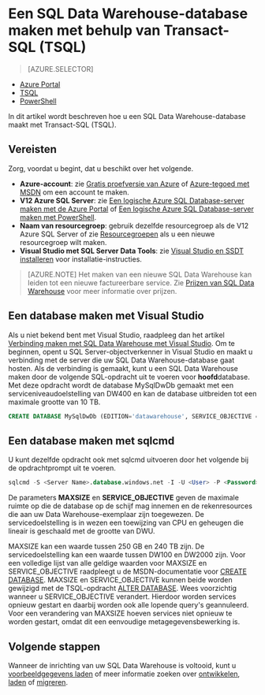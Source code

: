 <properties
   pageTitle="Een SQL Data Warehouse maken met TSQL | Microsoft Azure"
   description="Meer informatie over het maken van een Azure SQL Data Warehouse met TSQL"
   services="sql-data-warehouse"
   documentationCenter="NA"
   authors="lodipalm"
   manager="barbkess"
   editor=""
   tags="azure-sql-data-warehouse"/>

<tags
   ms.service="sql-data-warehouse"
   ms.devlang="NA"
   ms.topic="hero-article"
   ms.tgt_pltfrm="NA"
   ms.workload="data-services"
   ms.date="06/04/2016"
   ms.author="lodipalm;barbkess;sonyama"/>

# Een SQL Data Warehouse-database maken met behulp van Transact-SQL (TSQL)

> [AZURE.SELECTOR]
- [Azure Portal](sql-data-warehouse-get-started-provision.md)
- [TSQL](sql-data-warehouse-get-started-create-database-tsql.md)
- [PowerShell](sql-data-warehouse-get-started-provision-powershell.md)

In dit artikel wordt beschreven hoe u een SQL Data Warehouse-database maakt met Transact-SQL (TSQL).

## Vereisten
Zorg, voordat u begint, dat u beschikt over het volgende.

- **Azure-account**: zie [Gratis proefversie van Azure][] of [Azure-tegoed met MSDN][] om een account te maken.
- **V12 Azure SQL Server**: zie [Een logische Azure SQL Database-server maken met de Azure Portal][] of [Een logische Azure SQL Database-server maken met PowerShell][].
- **Naam van resourcegroep**: gebruik dezelfde resourcegroep als de V12 Azure SQL Server of zie [Resourcegroepen][] als u een nieuwe resourcegroep wilt maken.
- **Visual Studio met SQL Server Data Tools**: zie [Visual Studio en SSDT installeren][] voor installatie-instructies.

> [AZURE.NOTE] Het maken van een nieuwe SQL Data Warehouse kan leiden tot een nieuwe factureerbare service.  Zie [Prijzen van SQL Data Warehouse][] voor meer informatie over prijzen.

## Een database maken met Visual Studio

Als u niet bekend bent met Visual Studio, raadpleeg dan het artikel [Verbinding maken met SQL Data Warehouse met Visual Studio][].  Om te beginnen, opent u SQL Server-objectverkenner in Visual Studio en maakt u verbinding met de server die uw SQL Data Warehouse-database gaat hosten.  Als de verbinding is gemaakt, kunt u een SQL Data Warehouse maken door de volgende SQL-opdracht uit te voeren voor **hoofd**database.  Met deze opdracht wordt de database MySqlDwDb gemaakt met een serviceniveaudoelstelling van DW400 en kan de database uitbreiden tot een maximale grootte van 10 TB.

```sql
CREATE DATABASE MySqlDwDb (EDITION='datawarehouse', SERVICE_OBJECTIVE = 'DW400', MAXSIZE= 10240 GB);
```

## Een database maken met sqlcmd

U kunt dezelfde opdracht ook met sqlcmd uitvoeren door het volgende bij de opdrachtprompt uit te voeren.

```sql
sqlcmd -S <Server Name>.database.windows.net -I -U <User> -P <Password> -Q "CREATE DATABASE MySqlDwDb (EDITION='datawarehouse', SERVICE_OBJECTIVE = 'DW400', MAXSIZE= 10240 GB)"
```

De parameters **MAXSIZE** en **SERVICE_OBJECTIVE** geven de maximale ruimte op die de database op de schijf mag innemen en de rekenresources die aan uw Data Warehouse-exemplaar zijn toegewezen.  De servicedoelstelling is in wezen een toewijzing van CPU en geheugen die lineair is geschaald met de grootte van DWU.  

MAXSIZE kan een waarde tussen 250 GB en 240 TB zijn.  De servicedoelstelling kan een waarde tussen DW100 en DW2000 zijn.  Voor een volledige lijst van alle geldige waarden voor MAXSIZE en SERVICE_OBJECTIVE raadpleegt u de MSDN-documentatie voor [CREATE DATABASE][].  MAXSIZE en SERVICE_OBJECTIVE kunnen beide worden gewijzigd met de TSQL-opdracht [ALTER DATABASE][].  Wees voorzichtig wanneer u SERVICE_OBJECTIVE verandert. Hierdoor worden services opnieuw gestart en daarbij worden ook alle lopende query's geannuleerd.  Voor een verandering van MAXSIZE hoeven services niet opnieuw te worden gestart, omdat dit een eenvoudige metagegevensbewerking is.

## Volgende stappen
Wanneer de inrichting van uw SQL Data Warehouse is voltooid, kunt u [voorbeeldgegevens laden][] of meer informatie zoeken over [ontwikkelen][], [laden][] of [migreren][].

<!--Article references-->
[een SQL Data Warehouse maken vanuit de Azure Portal]: ./sql-data-warehouse-get-started-provision.md
[Verbinding maken met SQL Data Warehouse met Visual Studio]: ./sql-data-warehouse-get-started-connect.md
[migreren]: ./sql-data-warehouse-overview-migrate.md
[ontwikkelen]: ./sql-data-warehouse-overview-develop.md
[laden]: ./sql-data-warehouse-overview-load.md
[voorbeeldgegevens laden]: ./sql-data-warehouse-get-started-manually-load-samples.md
[Een logische Azure SQL Database-server maken met de Azure Portal]: ../sql-database/sql-database-get-started.md#create-an-azure-sql-database-logical-server
[Een logische Azure SQL Database-server maken met PowerShell]: ../sql-database/sql-database-get-started-powershell.md#database-setup-create-a-resource-group-server-and-firewall-rule
[Resourcegroepen]: ../azure-portal/resource-group-portal.md
[Visual Studio en SSDT installeren]: ./sql-data-warehouse-install-visual-studio.md

<!--MSDN references--> 
[CREATE DATABASE]: https://msdn.microsoft.com/library/mt204021.aspx
[ALTER DATABASE]: https://msdn.microsoft.com/library/mt204042.aspx

<!--Other Web references-->
[Prijzen van SQL Data Warehouse]: https://azure.microsoft.com/pricing/details/sql-data-warehouse/
[Gratis proefversie van Azure]: https://azure.microsoft.com/pricing/free-trial/?WT.mc_id=A261C142F
[Azure-tegoed met MSDN]: https://azure.microsoft.com/pricing/member-offers/msdn-benefits-details/?WT.mc_id=A261C142F



<!--HONumber=Jun16_HO2-->


